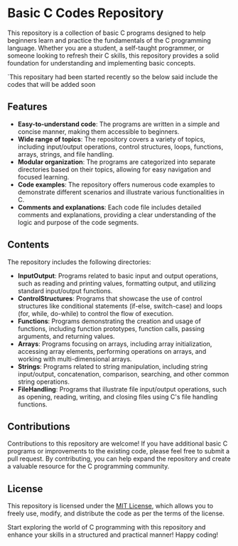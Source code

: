 # Basic C Codes Repository

This repository is a collection of basic C programs designed to help beginners learn and practice the fundamentals of the C programming language. Whether you are a student, a self-taught programmer, or someone looking to refresh their C skills, this repository provides a solid foundation for understanding and implementing basic concepts.

`This repositary had been started recently so the below said include the codes that will be added soon

## Features

- **Easy-to-understand code**: The programs are written in a simple and concise manner, making them accessible to beginners.
- **Wide range of topics**: The repository covers a variety of topics, including input/output operations, control structures, loops, functions, arrays, strings, and file handling.
- **Modular organization**: The programs are categorized into separate directories based on their topics, allowing for easy navigation and focused learning.
- **Code examples**: The repository offers numerous code examples to demonstrate different scenarios and illustrate various functionalities in C.
- **Comments and explanations**: Each code file includes detailed comments and explanations, providing a clear understanding of the logic and purpose of the code segments.

## Contents

The repository includes the following directories:

- **InputOutput**: Programs related to basic input and output operations, such as reading and printing values, formatting output, and utilizing standard input/output functions.
- **ControlStructures**: Programs that showcase the use of control structures like conditional statements (if-else, switch-case) and loops (for, while, do-while) to control the flow of execution.
- **Functions**: Programs demonstrating the creation and usage of functions, including function prototypes, function calls, passing arguments, and returning values.
- **Arrays**: Programs focusing on arrays, including array initialization, accessing array elements, performing operations on arrays, and working with multi-dimensional arrays.
- **Strings**: Programs related to string manipulation, including string input/output, concatenation, comparison, searching, and other common string operations.
- **FileHandling**: Programs that illustrate file input/output operations, such as opening, reading, writing, and closing files using C's file handling functions.

## Contributions

Contributions to this repository are welcome! If you have additional basic C programs or improvements to the existing code, please feel free to submit a pull request. By contributing, you can help expand the repository and create a valuable resource for the C programming community.

## License

This repository is licensed under the [MIT License](https://opensource.org/licenses/MIT), which allows you to freely use, modify, and distribute the code as per the terms of the license.

Start exploring the world of C programming with this repository and enhance your skills in a structured and practical manner! Happy coding!
